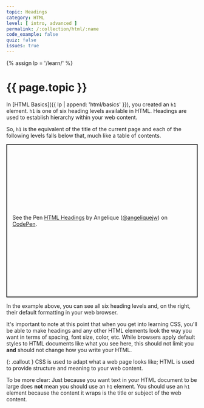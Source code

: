 ```yaml
---
topic: Headings
category: HTML
level: [ intro, advanced ]
permalink: /:collection/html/:name
code_example: false
quiz: false
issues: true
---
```


{% assign lp = '/learn/' %}


# {{ page.topic }}

In [HTML Basics]({{ lp | append: 'html/basics' }}), you created an `h1` element. `h1` is one of six heading levels available in HTML. Headings are used to establish hierarchy within your web content.

So, `h1` is the equivalent of the title of the current page and each of the following levels falls below that, much like a table of contents.

<p class="codepen" data-height="404" data-theme-id="39278" data-default-tab="html,result" data-user="angeliquejw" data-slug-hash="LYNeeeB" data-editable="true" style="height: 404px; box-sizing: border-box; display: flex; align-items: center; justify-content: center; border: 2px solid; margin: 1em 0; padding: 1em;" data-pen-title="HTML Headings">
  <span>See the Pen <a href="https://codepen.io/angeliquejw/pen/LYNeeeB">
  HTML Headings</a> by Angelique (<a href="https://codepen.io/angeliquejw">@angeliquejw</a>)
  on <a href="https://codepen.io">CodePen</a>.</span>
</p>
<script async src="https://static.codepen.io/assets/embed/ei.js"></script>

In the example above, you can see all six heading levels and, on the right, their default formatting in your web browser.

It's important to note at this point that when you get into learning CSS, you'll be able to make headings and any other HTML elements look the way you want in terms of spacing, font size, color, etc. While browsers apply default styles to HTML documents like what you see here, this should not limit you **and** should not change how you write your HTML.

{: .callout }
CSS is used to adapt what a web page looks like; HTML is used to provide structure and meaning to your web content.

To be more clear: Just because you want text in your HTML document to be large does **not** mean you should use an `h1` element. You should use an `h1` element because the content it wraps is the title or subject of the web content.
